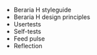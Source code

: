 * Beraria H styleguide
* Beraria H design principles
* Usertests
* Self-tests
* Feed pulse
* Reflection